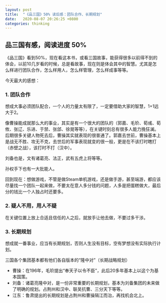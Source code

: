 ```yaml
---
layout: post
title:  "《品三国》50% 读后感：团队合作、长期规划"
date:   2020-08-07 20:26:25 +0800
categories: thinking
---
```


## 品三国有感，阅读进度 50%

《品三国》看到50%，现在看这本书，或看三国故事，能获得很多以前得不到的体会，以前10几岁看的时候，总是看故事，现在则是体会其中的智慧。尤其是怎么样进行团队合作，怎么样用人，怎么样管理，怎么样成事等等。

今天最大的感想：

### 1. 团队合作

想成大事必须团队配合，一个人的力量太有限了，一定要借助大家的智慧，1+1远大于2。

像曹操能成就那么大的事业，其实是有一个很大的团队的（郭嘉、毛玠、荀彧、荀攸、张辽、乐进、于禁、张郃、徐晃等等），在关键时刻总有很多人能力挽狂澜。后期很多关键人物死去后，曹操其实就表现的很普通了。郭嘉去世前，曹操基本上是战无不胜、攻无不克，去世后的军事表现就变的很一般，更是在不该打时瞎打（赤壁之战），该打时不打（汉中）。

刘备也是，文有诸葛亮、法正，武有五虎上将等等。

孙权手下也有一大批能人。

回到现在：想做游戏，不管是做Steam单机游戏，还是做手游，甚至端游，都应该尽量找一个团队一起来做，不要太在意人多分钱的问题，人多是把蛋糕做大，最后分的钱比一个人独占时还要多。

### 2. 疑人不用，用人不疑

在关键位置上放上合适且信任的人之后，就放手让他去做，不要过多干涉。

### 3. 长期规划

想成就一番事业，应当有长期规划，否则人生没有目标，空有梦想没有实际执行计划。

三国各个集团基本都有他们各自版本的“隆中对”（长期战略规划）

- 曹操：在196年，毛玠提出“奉天子以令不臣”，此后20多年基本上以这个为基本国策。
- 刘备：诸葛亮隆中对，是一份非常重要的长期规划，基本为刘备集团的未来做了明确的规划。占荆州和汉中、联吴抗曹、三分天下等等。
- 江东：鲁肃提出的长期规划是占荆州和曹操隔江而治，再找机会北上。
